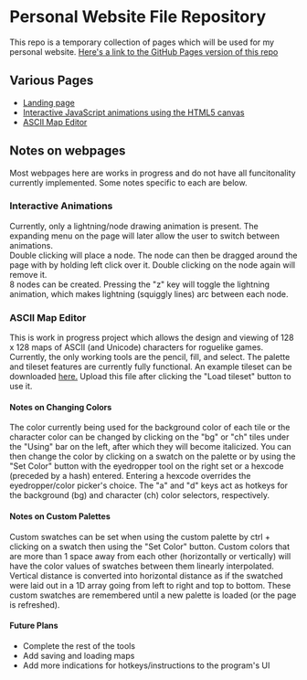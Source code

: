 # Personal Website File Repository

This repo is a temporary collection of pages which will be used for my personal website.
[Here's a link to the GitHub Pages version of this repo](https://jakbern.github.io/website_stuff/)

## Various Pages
- [Landing page](/home.html)
- [Interactive JavaScript animations using the HTML5 canvas](/anim_page_template.html)
- [ASCII Map Editor](/map_viewer.html)

## Notes on webpages
Most webpages here are works in progress and do not have all funcitonality currently implemented. Some notes specific to each are below.

### Interactive Animations
Currently, only a lightning/node drawing animation is present. The expanding menu on the page will later allow the user to switch between animations.  
Double clicking will place a node. The node can then be dragged around the page with by holding left click over it. Double clicking on the node again will remove it.  
8 nodes can be created. Pressing the "z" key will toggle the lightning animation, which makes lightning (squiggly lines) arc between each node.

### ASCII Map Editor
This is work in progress project which allows the design and viewing of 128 x 128 maps of ASCII (and Unicode) characters for roguelike games.
Currently, the only working tools are the pencil, fill, and select.
The palette and tileset features are currently fully functional. An example tileset can be downloaded [here.](/default.tileset) Upload this file after clicking the "Load tileset" button to use it.
#### Notes on Changing Colors
The color currently being used for the background color of each tile or the character color can be changed by clicking on the "bg" or "ch" tiles under the "Using" bar on the left, after which they will become italicized. You can then change the color by clicking on a swatch on the palette or by using the "Set Color" button with the eyedropper tool on the right set or a hexcode (preceded by a hash) entered. Entering a hexcode overrides the eyedropper/color picker's choice. The "a" and "d" keys act as hotkeys for the background (bg) and character (ch) color selectors, respectively.
#### Notes on Custom Palettes
Custom swatches can be set when using the custom palette by ctrl + clicking on a swatch then using the "Set Color" button. Custom colors that are more than 1 space away from each other (horizontally or vertically) will have the color values of swatches between them linearly interpolated. Vertical distance is converted into horizontal distance as if the swatched were laid out in a 1D array going from left to right and top to bottom. These custom swatches are remembered until a new palette is loaded (or the page is refreshed).
#### Future Plans
- Complete the rest of the tools
- Add saving and loading maps
- Add more indications for hotkeys/instructions to the program's UI
